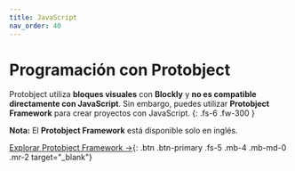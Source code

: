 ```yaml
---
title: JavaScript
nav_order: 40
---
```


# Programación con Protobject  

Protobject utiliza **bloques visuales** con **Blockly** y **no es compatible directamente con JavaScript**. Sin embargo, puedes utilizar **Protobject Framework** para crear proyectos con JavaScript.
{: .fs-6 .fw-300 }

**Nota:** El **Protobject Framework** está disponible solo en inglés.

[Explorar Protobject Framework →](https://framework.protobject.com){: .btn .btn-primary .fs-5 .mb-4 .mb-md-0 .mr-2 target="_blank"}
